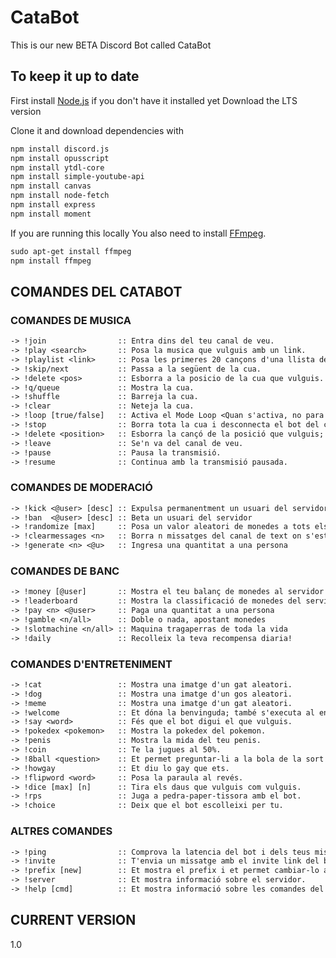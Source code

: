 # CataBot

This is our new BETA Discord Bot called CataBot

## To keep it up to date

First install [Node.js](https://nodejs.org/en/) if you don't have it installed yet
Download the LTS version

Clone it and download dependencies with

```txt
npm install discord.js
npm install opusscript
npm install ytdl-core
npm install simple-youtube-api
npm install canvas
npm install node-fetch
npm install express
npm install moment
```

If you are running this locally
You also need to install [FFmpeg](https://www.youtube.com/watch?v=qjtmgCb8NcE).

```txt
sudo apt-get install ffmpeg
npm install ffmpeg
```

## **COMANDES DEL CATABOT**

### **COMANDES DE MUSICA**

```txt
-> !join                :: Entra dins del teu canal de veu.
-> !play <search>       :: Posa la musica que vulguis amb un link.
-> !playlist <link>     :: Posa les primeres 20 cançons d'una llista de reproducció.
-> !skip/next           :: Passa a la següent de la cua.
-> !delete <pos>        :: Esborra a la posicio de la cua que vulguis.
-> !q/queue             :: Mostra la cua.
-> !shuffle             :: Barreja la cua.
-> !clear               :: Neteja la cua.
-> !loop [true/false]   :: Activa el Mode Loop <Quan s'activa, no para de reproduir-se la cançó actual>.
-> !stop                :: Borra tota la cua i desconnecta el bot del canal.
-> !delete <position>   :: Esborra la cançó de la posició que vulguis; per defecte, la següent.
-> !leave               :: Se'n va del canal de veu.
-> !pause               :: Pausa la transmisió.
-> !resume              :: Continua amb la transmisió pausada.
```

### **COMANDES DE MODERACIÓ**

```txt
-> !kick <@user> [desc] :: Expulsa permanentment un usuari del servidor
-> !ban  <@user> [desc] :: Beta un usuari del servidor
-> !randomize [max]     :: Posa un valor aleatori de monedes a tots els usuaris del servidor
-> !clearmessages <n>   :: Borra n missatges del canal de text on s'estigui executant la comanda
-> !generate <n> <@u>   :: Ingresa una quantitat a una persona
```

### **COMANDES DE BANC**

```txt
-> !money [@user]       :: Mostra el teu balanç de monedes al servidor o al de la persona que mencionis
-> !leaderboard         :: Mostra la classificació de monedes del servidor
-> !pay <n> <@user>     :: Paga una quantitat a una persona
-> !gamble <n/all>      :: Doble o nada, apostant monedes
-> !slotmachine <n/all> :: Maquina tragaperras de toda la vida
-> !daily               :: Recolleix la teva recompensa diaria!
```

### **COMANDES D'ENTRETENIMENT**

```txt
-> !cat                 :: Mostra una imatge d'un gat aleatori.
-> !dog                 :: Mostra una imatge d'un gos aleatori.
-> !meme                :: Mostra una imatge d'un gat aleatori.
-> !welcome             :: Et dóna la benvinguda; també s'executa al entrar un nou membre.
-> !say <word>          :: Fés que el bot digui el que vulguis.
-> !pokedex <pokemon>   :: Mostra la pokedex del pokemon.
-> !penis               :: Mostra la mida del teu penis.
-> !coin                :: Te la jugues al 50%.
-> !8ball <question>    :: Et permet preguntar-li a la bola de la sort el que et passarà al futur.
-> !howgay              :: Et diu lo gay que ets.
-> !flipword <word>     :: Posa la paraula al revés.
-> !dice [max] [n]      :: Tira els daus que vulguis com vulguis.
-> !rps                 :: Juga a pedra-paper-tissora amb el bot.
-> !choice              :: Deix que el bot escolleixi per tu.
```

### **ALTRES COMANDES**

```txt
-> !ping                :: Comprova la latencia del bot i dels teus missatges.
-> !invite              :: T'envia un missatge amb el invite link del bot.
-> !prefix [new]        :: Et mostra el prefix i et permet cambiar-lo amb un segon argument.
-> !server              :: Et mostra informació sobre el servidor.
-> !help [cmd]          :: Et mostra informació sobre les comandes del bot.
```

## CURRENT VERSION

1.0
